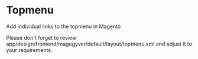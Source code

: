 Topmenu
=======

Add individual links to the topmenu in Magento

Please don't forget to review app/design/frontend/magegyver/default/layout/topmenu.xml and adjust it to your requirements.
